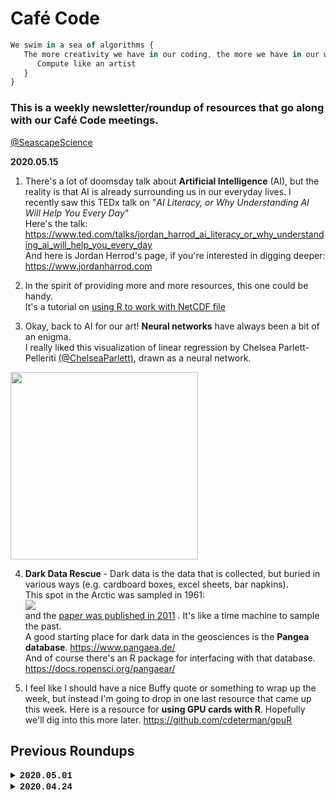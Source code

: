 # Café Code

```javascript
We swim in a sea of algorithms {
   The more creativity we have in our coding, the more we have in our world {
      Compute like an artist
   }
}
```

### This is a weekly newsletter/roundup of resources that go along with our Café Code meetings.  
[@SeascapeScience](https://twitter.com/seascapescience)

**2020.05.15**  

1. There's a lot of doomsday talk about **Artificial Intelligence** (AI), but the reality is that AI is already surrounding us in our everyday lives. I recently saw this TEDx talk on "*AI Literacy, or Why Understanding AI Will Help You Every Day*"  
Here's the talk:  
https://www.ted.com/talks/jordan_harrod_ai_literacy_or_why_understanding_ai_will_help_you_every_day  
And here is Jordan Herrod's page, if you're interested in digging deeper:  
https://www.jordanharrod.com  

2. In the spirit of providing more and more resources, this one could be handy.  
It's a tutorial on [using R to work with NetCDF file](https://ropensci.org/blog/2019/11/05/tidync/)

3. Okay, back to AI for our art! **Neural networks** have always been a bit of an enigma.  
I really liked this visualization of linear regression by Chelsea Parlett-Pelleriti [(@ChelseaParlett)](https://twitter.com/ChelseaParlett), drawn as a neural network.  
<a target="_blank" rel="noopener noreferrer" href="https://twitter.com/ChelseaParlett/status/1257754533989683200">
<img src="https://pbs.twimg.com/media/EXRxFKwU4AAhB-x?format=jpg&name=medium" width="300"></a>

4. **Dark Data Rescue** - Dark data is the data that is collected, but buried in various ways (e.g. cardboard boxes, excel sheets, bar napkins).  
This spot in the Arctic was sampled in 1961:  
![](https://github.com/SeascapeScience/SeascapeScience.github.io/blob/master/CafeCode/images/Appolonio2011.png?raw=true)   
and the [paper was published in 2011](https://www.researchgate.net/publication/270298552_Over-Winter_Oceanographic_Profiles_in_Jones_Sound_Canadian_Arctic_Archipelago_November_1961_-_June_1962_Temperature_Salinity_Oxygen_and_Nutrients) . It's like a time machine to sample the past.  
A good starting place for dark data in the geosciences is the **Pangea database**. https://www.pangaea.de/  
And of course there's an R package for interfacing with that database. https://docs.ropensci.org/pangaear/  

5. I feel like I should have a nice Buffy quote or something to wrap up the week, but instead I'm going to drop in one last resource that came up this week. Here is a resource for **using GPU cards with R**. Hopefully we'll dig into this more later. https://github.com/cdeterman/gpuR  

## Previous Roundups

<details>
 <summary>
  <b style="font-family:'Courier New'">
  2020.05.01</b>
 </summary>

<br>

**1.** **Life in Code** - I'm going to start this week with a book recommendation.
Ellen Ullman has written so many insightful and amusing essays 
about the culture of the coding world. 
A great place to start is this book:<br>
<a target="_blank" rel="noopener noreferrer" href="https://us.macmillan.com/books/9780374534516">
<img src="https://github.com/SeascapeScience/SeascapeScience.github.io/blob/master/CafeCode/images/9781250181695.jpg?raw=true" width=100>
</a><br>

**2.** Here is a <a target="_blank" rel="noopener noreferrer" href="https://rstudio.com/wp-content/uploads/2019/01/Cheatsheets_2019.pdf">
gigantic R studio cheatsheet</a> that was shared recently. 
It's a good starting point for learning to do new things in R.<br>

**3.** **XKCDify** - A somewhat more esoteric resource... 
Have you ever wanted to convert one of your figures to the style of the popular webcomic
<a target="_blank" rel="noopener noreferrer" href="https://xkcd.com/">xkcd</a>?
There is code, in multiple languages, to convert something like this:<br>
<img src="https://github.com/SeascapeScience/SeascapeScience.github.io/blob/master/CafeCode/images/xkcd1.png?raw=true" width=300><br>
...into something like this:<br>
<img src="https://github.com/SeascapeScience/SeascapeScience.github.io/blob/master/CafeCode/images/xkcd2.png?raw=true" width=300><br>
Links:<br>
   <a target="_blank" rel="noopener noreferrer" href="https://jakevdp.github.io/blog/2012/10/07/xkcd-style-plots-in-matplotlib/">
Python/Matplotlib</a><br>
   <a target="_blank" rel="noopener noreferrer" href="https://www.mathworks.com/matlabcentral/fileexchange/38499-xkcdify">
MatLab</a><br>
(As a lifelong cartoonist, I count this as art.)<br>

**4.** Are you wobbly with stats? 
In the spirit of other resources folks have shared, here is an explanation 
of how to read the summary of a linear model 
(ala <b>model = lm(y ~ x, blah blah blah)</b>).
<a target="_blank" rel="noopener noreferrer" href="https://feliperego.github.io/blog/2015/10/23/Interpreting-Model-Output-In-R">
QUICK GUIDE: INTERPRETING SIMPLE LINEAR MODEL OUTPUT IN R</a><br>

**5.** Finally, let's finish with a quote from **Buffy the Vampire Slayer**.
These things can be helpful during a pandemic.
After all, the show covered everything from
<a target="_blank" rel="noopener noreferrer" href="https://en.wikipedia.org/wiki/Hush_(Buffy_the_Vampire_Slayer)">quarantine</a> <br>
to various topics in
<a target="_blank" rel="noopener noreferrer" href="https://www.theatlantic.com/entertainment/archive/2015/10/the-rise-of-buffy-studies/407020/">
philosophy and cultural theory</a>.<br>
...Including algorithms:<br>
    <i>"Robots are the strangest people."</i>
 

</details>


<details>
 <summary>
  <b style="font-family:'Courier New'">
  2020.04.24</b>
 </summary>
  <div style="margin-left: 1em; font-family:'Courier New'"><br>
<b>1.</b>  "<u>Compute Like an Artist</u>" is a nod to Austin Kleon, <br>
whose <a target="_blank" rel="noopener noreferrer" href='https://austinkleon.com/newsletter/'>newsletter</a> I learn a lot from,
such as how to "Steal Like an Artist." <br>
<i>I'm still honing my stealing practices, so bear with me</i>.<br>
The phrasing is a little clunky, but I thought it was better than<br> 
"Compute Like a Thief," or "Steal Like a Computer."<br>
<br>
<b>2.</b>  <u>COVID forecasting</u> is everywhere now.<br> 
This video from <a target="_blank" rel="noopener noreferrer" href="https://constancecrozier.com/2020/04/16/forecasting-s-curves-is-hard/">
Constance Crozier</a> shows a great simulation <br>
illustrating how hard it is to forecast the point at which an S-curve levels off.<br>
With COVID-19, we're still at the point where the forecast is flapping all over<br>
the place like a rogue fire hose.
<br>
<iframe title="vimeo-player" src="https://player.vimeo.com/video/408599958" width="320" height="213" frameborder="0" allowfullscreen></iframe>
<br>
<br>
<b>3.</b> I will mostly be posting resources that are less mainstream than the NYTimes,<br>
but I couldn't resist sharing 
<a target="_blank" rel="noopener noreferrer" href="https://www.nytimes.com/2020/04/08/science/ai-ocean-whales-study.html"> this article 
on artificial intelligence + ocean science</a>.<br>
This is the area of research I work in. The article covers the great potential <br>
of AI in ocean science.<br>
Like any technology, there are there are dangers to AI too. A topic for later.
<br>
<br>
<b>4.</b> <u>Itty Bitty Sites</u>. I don't know where all of this will lead, but for now <br>
I'm using 
<a target="_blank" rel="noopener noreferrer" href="https://itty.bitty.site/">itty.bitty.site </a><br>
...The entire page, html etc., is embedded in the URL.<br>
 The <b>Caf&eacute Code</b> Newsletter is not actually hosted anywhere.<br>
<br>
<b>5.</b> <u>Don't forget the art</u>!  As "Steal Like an Artist" reminds me, <br>
we are in some ways a mix of all the things we surround ourselves with.<br>
I'll finish with one of my favorite data science artists, 
<a target="_blank" rel="noopener noreferrer" href="http://www.jillpelto.com/">Jill Pelto</a>, <br>
whose work often combines time series data with a scene of the environment that <br>
underlies that data.<br>
<img src="https://images.squarespace-cdn.com/content/v1/56a25d714bf1182dd4517be5/1531250926364-LC2K1357HFL1CN3KLNQY/ke17ZwdGBToddI8pDm48kBSAVZKVqRGfjL8yAktGb-97gQa3H78H3Y0txjaiv_0fDoOvxcdMmMKkDsyUqMSsMWxHk725yiiHCCLfrh8O1z4YTzHvnKhyp6Da-NYroOW3ZGjoBKy3azqku80C789l0mhydAgiKdIfeAoxVgE7c7orLjRgnPTPkiKRPtaHXv36uDJPY_k35pRkXWvn-5ruGw/Smaller_Gulf+of+Maine+Temperature+Variability+copy.jpeg?format=1000w" width=300><br>
<br>
That's it for this week. Nick Record, signing off.
  </div>
<br>
</details>
